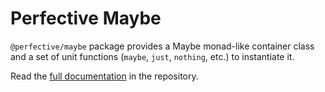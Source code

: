 # Perfective Maybe

`@perfective/maybe` package provides a Maybe monad-like container class
and a set of unit functions (`maybe`, `just`, `nothing`, etc.) to instantiate it.

Read the [full documentation](https://github.com/perfective/js/blob/master/packages/maybe/README.adoc) 
in the repository.
